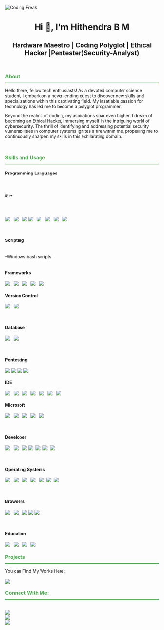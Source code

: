 ![Coding Freak](https://images.squarespace-cdn.com/content/v1/5769fc401b631bab1addb2ab/1541580611624-TE64QGKRJG8SWAIUS7NS/coding-freak.gif)

<h1 align="center">Hi 👋, I'm Hithendra B M</h1>

<h2 align="center">Hardware Maestro | Coding Polyglot | Ethical Hacker |Pentester(Security-Analyst)</h2>


<br>
<h3 align="left" style="color:#4CAF50;border-bottom: 2px solid #4CAF50;padding-bottom: 10px;margin-top: 20px;">About</h3>
<p style="margin:10px 0">Hello there, fellow tech enthusiasts! As a devoted computer science student, I embark on a never-ending quest to discover new skills and specializations within this captivating field. My insatiable passion for technology has led me to become a polyglot programmer.

Beyond the realms of coding, my aspirations soar even higher. I dream of becoming an Ethical Hacker, immersing myself in the intriguing world of cybersecurity. The thrill of identifying and addressing potential security vulnerabilities in computer systems ignites a fire within me, propelling me to continuously sharpen my skills in this exhilarating domain.</p>
<br>
<h3 align="left" style="color:#4CAF50;border-bottom: 2px solid #4CAF50;padding-bottom: 10px;margin-top: 20px;">Skills and Usage</h3>

<h4>Programming Languages</h4><br>

<h5>5 &#11088</h5><br>

<img src="https://img.shields.io/badge/python-3670A0?style=for-the-badge&logo=python&logoColor=ffdd54"> &nbsp;
<img src="https://img.shields.io/badge/c-%2300599C.svg?style=for-the-badge&logo=c&logoColor=white"> &nbsp;
<img src="https://img.shields.io/badge/C%2B%2B-%2300599C.svg?style=for-the-badge&logo=c%2B%2B&logoColor=white">
<img src="https://img.shields.io/badge/java-%23ED8B00.svg?style=for-the-badge&logo=openjdk&logoColor=white"> &nbsp;
<img src="https://img.shields.io/badge/html5-%23E34F26.svg?style=for-the-badge&logo=html5&logoColor=white"> &nbsp;
<img src="https://img.shields.io/badge/css3-%231572B6.svg?style=for-the-badge&logo=css3&logoColor=white"> &nbsp;
<img src="https://img.shields.io/badge/javascript-%23323330.svg?style=for-the-badge&logo=javascript&logoColor=%23F7DF1E"> &nbsp;
<img src="https://img.shields.io/badge/Linux-%23FCC624.svg?style=for-the-badge&logo=linux&logoColor=white">&nbsp;

<br>
<h4>Scripting</h4><br>
-Windows bash scripts
<br><br>




<h4>Frameworks</h4>

<img src="https://img.shields.io/badge/Metasploit-%235052A5.svg?style=for-the-badge&logo=metasploit&logoColor=white"> &nbsp;
<img src="https://img.shields.io/badge/flask-%23000.svg?style=for-the-badge&logo=flask&logoColor=white"> &nbsp;
<img src="https://img.shields.io/badge/node.js-6DA55F?style=for-the-badge&logo=node.js&logoColor=white"> &nbsp;
<img src="https://img.shields.io/badge/bootstrap-%23563D7C.svg?style=for-the-badge&logo=bootstrap&logoColor=white"> &nbsp;
<img src="https://img.shields.io/badge/Anaconda-%2344A833.svg?style=for-the-badge&logo=anaconda&logoColor=white"> &nbsp;
<br>

<h4>Version Control</h4>

<img src="https://img.shields.io/badge/github-%23121011.svg?style=for-the-badge&logo=github&logoColor=white"> &nbsp;
<img src="https://img.shields.io/badge/git-%23F05033.svg?style=for-the-badge&logo=git&logoColor=white">&nbsp;

<br>

<h4>Database</h4>

<img src="https://img.shields.io/badge/MongoDB-%234ea94b.svg?style=for-the-badge&logo=mongodb&logoColor=white"> &nbsp;
<img src="https://img.shields.io/badge/PostgreSQL-336791?style=for-the-badge&logo=postgresql&logoColor=white">


<br>

<h4>Pentesting</h4>

<img src="https://img.shields.io/badge/Burp%20Suite-%238A2BE2.svg?style=for-the-badge&logo=burp-suite&logoColor=white">
<img src="https://img.shields.io/badge/Nmap-%23E0162B.svg?style=for-the-badge&logo=nmap&logoColor=white">
<img src="https://img.shields.io/badge/Wireshark-%2363B0F1.svg?style=for-the-badge&logo=wireshark&logoColor=white">
<img src="https://img.shields.io/badge/SQLMap-%231E7B3D.svg?style=for-the-badge&logo=sqlmap&logoColor=white">



<br>

<h4>IDE</h4>

<img src="https://img.shields.io/badge/Visual%20Studio%20Code-0078d7.svg?style=for-the-badge&logo=visual-studio-code&logoColor=white"> &nbsp;
<img src="https://img.shields.io/badge/jupyter-%23FA0F00.svg?style=for-the-badge&logo=jupyter&logoColor=white"> &nbsp;
<img src="https://img.shields.io/badge/Eclipse-FE7A16.svg?style=for-the-badge&logo=Eclipse&logoColor=white"> &nbsp;
<img src="https://img.shields.io/badge/-Arduino-00979D?style=for-the-badge&logo=Arduino&logoColor=white"> &nbsp;
<img src="https://img.shields.io/badge/Notepad++-90E59A.svg?style=for-the-badge&logo=notepad%2b%2b&logoColor=black"> &nbsp;
<img src="https://img.shields.io/badge/IntelliJ%20IDEA-%23FF5733.svg?style=for-the-badge&logo=intellij%20idea&logoColor=white">
 &nbsp;
<img src="https://img.shields.io/badge/PyCharm-%23007ACC.svg?style=for-the-badge&logo=pycharm&logoColor=white">
 &nbsp;
<br>
<h4>Microsoft</h4>

<img src="https://img.shields.io/badge/Microsoft-0078D4?style=for-the-badge&logo=microsoft&logoColor=white"> &nbsp;
<img src="https://img.shields.io/badge/Microsoft_Office-D83B01?style=for-the-badge&logo=microsoft-office&logoColor=white"> &nbsp;
<img src="https://img.shields.io/badge/Microsoft_Word-2B579A?style=for-the-badge&logo=microsoft-word&logoColor=white"> &nbsp;
<img src="https://img.shields.io/badge/Microsoft_Excel-217346?style=for-the-badge&logo=microsoft-excel&logoColor=white"> &nbsp;
<img src="https://img.shields.io/badge/Microsoft_PowerPoint-B7472A?style=for-the-badge&logo=microsoft-powerpoint&logoColor=white">&nbsp;

<br>

<h4>Developer</h4>

<img src="https://img.shields.io/badge/-Hackerrank-2EC866?style=for-the-badge&logo=HackerRank&logoColor=white"> &nbsp;
<img src="https://img.shields.io/badge/LeetCode-000000?style=for-the-badge&logo=LeetCode&logoColor=#d16c06"> &nbsp;
<img src="https://img.shields.io/badge/CodeChef-%235B4638.svg?style=for-the-badge&logo=codechef&logoColor=white">
<img src="https://img.shields.io/badge/Coding%20Ninjas-%23212121.svg?style=for-the-badge&logo=coding%20ninjas&logoColor=white">&nbsp;
<img src="https://img.shields.io/badge/TryHackMe-%231E7B3D.svg?style=for-the-badge&logo=tryhackme&logoColor=white">&nbsp;
<img src="https://img.shields.io/badge/Hack%20The%20Box-%23005A9C.svg?style=for-the-badge&logo=hack-the-box&logoColor=white">&nbsp;
<img src="https://img.shields.io/badge/RootMe-%232E0854.svg?style=for-the-badge&logo=rootme&logoColor=white">&nbsp;




<br>

<h4>Operating Systems</h4>
  
<img src="https://img.shields.io/badge/Windows-0078D6?style=for-the-badge&logo=windows&logoColor=white"> &nbsp;
<img src="https://img.shields.io/badge/Kali-268BEE?style=for-the-badge&logo=kalilinux&logoColor=white"> &nbsp;
<img src="https://img.shields.io/badge/Ubuntu-E95420?style=for-the-badge&logo=ubuntu&logoColor=white"> &nbsp;
<img src="https://img.shields.io/badge/Android-3DDC84?style=for-the-badge&logo=android&logoColor=white"> &nbsp;
<img src="https://img.shields.io/badge/iOS-%23157EFB.svg?style=for-the-badge&logo=ios&logoColor=white">&nbsp;
<img src="https://img.shields.io/badge/Tails-%23777777.svg?style=for-the-badge&logo=tails&logoColor=white">&nbsp;
<img src="https://img.shields.io/badge/Parrot-%233391FF.svg?style=for-the-badge&logo=parrot&logoColor=white">

<br>

<h4>Browsers</h4>

<img src="https://img.shields.io/badge/Google%20Chrome-4285F4?style=for-the-badge&logo=GoogleChrome&logoColor=white"> &nbsp;
<img src="https://img.shields.io/badge/Tor-7D4698?style=for-the-badge&logo=Tor-Browser&logoColor=white"> &nbsp;
<img src="https://img.shields.io/badge/Shodan-%23000000.svg?style=for-the-badge&logo=shodan&logoColor=white">
<img src="https://img.shields.io/badge/Firefox-%23FF7139.svg?style=for-the-badge&logo=firefox&logoColor=white">
<img src="https://img.shields.io/badge/Edge-0078D7?style=for-the-badge&logo=Microsoft-edge&logoColor=white">

<br>

<h4>Education</h4>

<img src="https://img.shields.io/badge/Coursera-%230056D2.svg?style=for-the-badge&logo=Coursera&logoColor=white"> &nbsp;
<img src="https://img.shields.io/badge/Udemy-A435F0?style=for-the-badge&logo=Udemy&logoColor=white"> &nbsp;
<img src="https://img.shields.io/badge/EC--Council-%23000000.svg?style=for-the-badge&logo=ec-council&logoColor=white"> &nbsp;
<img src="https://img.shields.io/badge/Cisco-%23316295.svg?style=for-the-badge&logo=cisco&logoColor=white">


<h3 align="left" style="color:#4CAF50;border-bottom: 2px solid #4CAF50;padding-bottom: 10px;margin-top: 20px;">Projects</h3>
You can Find My Works Here:
<br><br>
<a href="https://github.com/Hithendra-B-M?tab=repositories" alt="Github">
        <img src="https://img.shields.io/badge/github-%23121011.svg?style=for-the-badge&logo=github&logoColor=white"></a>


<h3 align="left" style="color:#4CAF50;border-bottom: 2px solid #4CAF50;padding-bottom: 10px;margin-top: 20px;">Connect With Me:</h3><br>

<a href="https://www.linkedin.com/in/hithendrabm/" alt="LinkedIn">
        <img src="https://img.shields.io/badge/linkedin-%230077B5.svg?style=for-the-badge&logo=linkedin&logoColor=white"></a>
        
<br>

<a href="https://mail.google.com/mail/u/0/?to=hithendra.bm09@gmail.com&fs=1&tf=cm" alt="Mail">
      <img src="https://img.shields.io/badge/Gmail-D14836?style=for-the-badge&logo=gmail&logoColor=white"></a>

<br>

<a href="https://t.me/hithendrabm" alt="Telegram">
        <img src="https://img.shields.io/badge/Telegram-2CA5E0?style=for-the-badge&logo=telegram&logoColor=white"></a>

